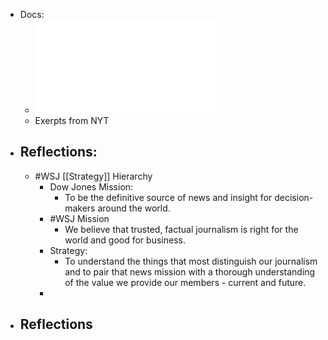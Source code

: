 - Docs:
	- ![Full Report - Low Quality Photocopy](../assets/Buzzfeed-Complete-Copy-WSJ-Content-Audit_1655395429612_0.pdf)
	- Exerpts from NYT
- ## Reflections:
	- #WSJ [[Strategy]] Hierarchy
		- Dow Jones Mission:
			- To be the definitive source of news and insight for decision-makers around the world.
		- #WSJ Mission
			- We believe that trusted, factual journalism is right for the world and good for business.
		- Strategy:
			- To understand the things that most distinguish our journalism and to pair that news mission with a thorough understanding of the value we provide our members - current and future.
		-
- ## Reflections